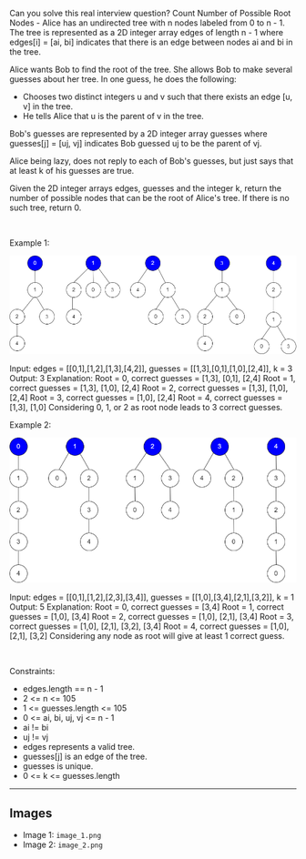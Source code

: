 Can you solve this real interview question? Count Number of Possible Root Nodes - Alice has an undirected tree with n nodes labeled from 0 to n - 1. The tree is represented as a 2D integer array edges of length n - 1 where edges[i] = [ai, bi] indicates that there is an edge between nodes ai and bi in the tree.

Alice wants Bob to find the root of the tree. She allows Bob to make several guesses about her tree. In one guess, he does the following:

 * Chooses two distinct integers u and v such that there exists an edge [u, v] in the tree.
 * He tells Alice that u is the parent of v in the tree.

Bob's guesses are represented by a 2D integer array guesses where guesses[j] = [uj, vj] indicates Bob guessed uj to be the parent of vj.

Alice being lazy, does not reply to each of Bob's guesses, but just says that at least k of his guesses are true.

Given the 2D integer arrays edges, guesses and the integer k, return the number of possible nodes that can be the root of Alice's tree. If there is no such tree, return 0.

 

Example 1:

![Example 1](./image_1.png)


Input: edges = [[0,1],[1,2],[1,3],[4,2]], guesses = [[1,3],[0,1],[1,0],[2,4]], k = 3
Output: 3
Explanation: 
Root = 0, correct guesses = [1,3], [0,1], [2,4]
Root = 1, correct guesses = [1,3], [1,0], [2,4]
Root = 2, correct guesses = [1,3], [1,0], [2,4]
Root = 3, correct guesses = [1,0], [2,4]
Root = 4, correct guesses = [1,3], [1,0]
Considering 0, 1, or 2 as root node leads to 3 correct guesses.



Example 2:

![Example 2](./image_2.png)


Input: edges = [[0,1],[1,2],[2,3],[3,4]], guesses = [[1,0],[3,4],[2,1],[3,2]], k = 1
Output: 5
Explanation: 
Root = 0, correct guesses = [3,4]
Root = 1, correct guesses = [1,0], [3,4]
Root = 2, correct guesses = [1,0], [2,1], [3,4]
Root = 3, correct guesses = [1,0], [2,1], [3,2], [3,4]
Root = 4, correct guesses = [1,0], [2,1], [3,2]
Considering any node as root will give at least 1 correct guess. 



 

Constraints:

 * edges.length == n - 1
 * 2 <= n <= 105
 * 1 <= guesses.length <= 105
 * 0 <= ai, bi, uj, vj <= n - 1
 * ai != bi
 * uj != vj
 * edges represents a valid tree.
 * guesses[j] is an edge of the tree.
 * guesses is unique.
 * 0 <= k <= guesses.length

---

## Images

- Image 1: `image_1.png`
- Image 2: `image_2.png`
